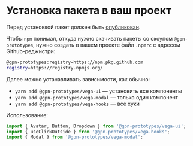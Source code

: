 # Установка пакета в ваш проект

Перед установкой пакет должен быть [опубликован](publishing.md).

Чтобы `npm` понимал, откуда нужно скачивать пакеты со скоупом `@gpn-prototypes`, нужно создать в вашем проекте файл `.npmrc` с адресом Github-реджистри:

```bash
@gpn-prototypes:registry=https://npm.pkg.github.com
registry=https://registry.npmjs.org/
```

Далее можно устанавливать зависимости, как обычно:

- `yarn add @gpn-prototypes/vega-ui` — установить все компоненты
- `yarn add @gpn-prototypes/vega-modal` — только один компонент
- `yarn add @gpn-prototypes/vega-hooks` — все хуки

Использование:

```typescript
import { Avatar, Button, Dropdown } from '@gpn-prototypes/vega-ui';
import { useClickOutside } from '@gpn-prototypes/vega-hooks';
import { Modal } from '@gpn-prototypes/vega-modal';
```
